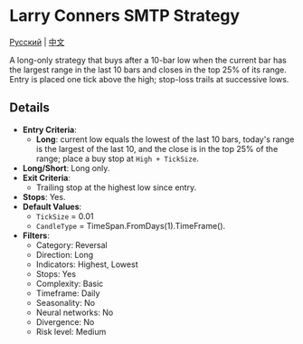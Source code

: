 # Larry Conners SMTP Strategy
[Русский](README_ru.md) | [中文](README_cn.md)

A long-only strategy that buys after a 10-bar low when the current bar has the largest range in the last 10 bars and closes in the top 25% of its range. Entry is placed one tick above the high; stop-loss trails at successive lows.

## Details

- **Entry Criteria**:
  - **Long**: current low equals the lowest of the last 10 bars, today's range is the largest of the last 10, and the close is in the top 25% of the range; place a buy stop at `High + TickSize`.
- **Long/Short**: Long only.
- **Exit Criteria**:
  - Trailing stop at the highest low since entry.
- **Stops**: Yes.
- **Default Values**:
  - `TickSize` = 0.01
  - `CandleType` = TimeSpan.FromDays(1).TimeFrame().
- **Filters**:
  - Category: Reversal
  - Direction: Long
  - Indicators: Highest, Lowest
  - Stops: Yes
  - Complexity: Basic
  - Timeframe: Daily
  - Seasonality: No
  - Neural networks: No
  - Divergence: No
  - Risk level: Medium
